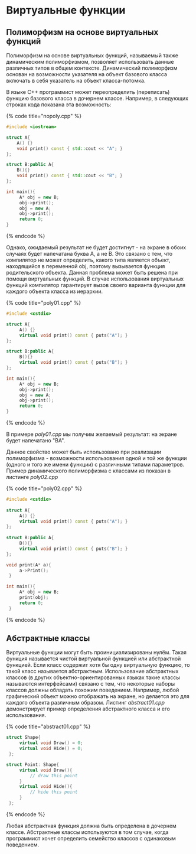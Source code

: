 # Виртуальные функции

## Полиморфизм на основе виртуальных функций

Полиморфизм на основе виртуальных функций, называемый также динамическим полиморфизмом, позволяет использовать данные различных типов в общем контексте. Динамический полиморфизм основан на возможности указателя на объект базового класса включать в себя указатель на объект класса-потомка.

В языке С++ программист может переопределить \(переписать\) функцию базового класса в дочернем классе. Например, в следующих строках кода показана эта возможность:

{% code title="nopoly.cpp" %}
```cpp
#include <iostream>

struct A{
    A() {}
    void print() const { std::cout << "A"; }
};

struct B:public A{
    B(){}
    void print() const { std::cout << "B"; }
};

int main(){
     A* obj = new B;
     obj->print();
     obj = new A;
     obj->print();
     return 0; 
}
```
{% endcode %}

Однако, ожидаемый результат не будет достигнут - на экране  в обоих случаях будет напечатана буква A, а не B. Это связано с тем, что компилятор не может определить, какого типа является объект, находящийся в переменной obj, поэтому вызывается функция родительского объекта. Данная проблема может быть решена при помощи виртуальных функций. В случае использования виртуальных функций компилятор гарантирует вызов своего варианта функции для каждого объекта класса из иерархии.

{% code title="poly01.cpp" %}
```cpp
#include <сstdio>

struct A{
     A() {}
     virtual void print() const { puts("A"); }
};

struct B:public A{
     B(){}
     virtual void print() const { puts("B"); }
};

int main(){
     A* obj = new B;
     obj->print();
     obj = new A;
     obj->print();
     return 0;
}

```
{% endcode %}

В примере _poly01.cpp_ мы получим желаемый результат: на экране будет напечатано "BA".

Данное свойство может быть использовано при реализации полиморфизма - возможности использования одной и той же функции \(одного и того же имени функции\) с различными типами параметров. Пример динамического полиморфизма с классами из показан в листинге _poly02.cpp_

{% code title="poly02.cpp" %}
```cpp
#include <сstdio>
​
struct A{
     A() {}
     virtual void print() const { puts("A"); }
};
​
struct B:public A{
     B(){}
     virtual void print() const { puts("B"); }
};

void print(A* a){
     a->Print();
 }

int main(){
     A* obj = new B;
     print(obj);
     return 0;
 }
```
{% endcode %}

## Абстрактные классы

Виртуальные функции могут быть проинициализированы нулём. Такая функция называется чистой виртуальной функцией или абстрактной функцией. Если класс содержит хотя бы одну виртуальную функцию, то такой класс называется абстрактным. Использование абстрактных классов \(в других объектно-ориентированных языках такие классы называются интерфейсами\) связано с тем, что некоторые наборы классов должны обладать похожим поведением. Например, любой графический объект можно отображать на экране, но делается это для каждого объекта различным образом. Листинг _abstract01.cpp_ демонстрирует пример определения абстрактного класса и его использования.

{% code title="abstract01.cpp" %}
```cpp
struct Shape{
     virtual void Draw() = 0;
     virtual void Hide() = 0;
 };

struct Point: Shape{
     virtual void Draw(){
         // draw this point
     }
     virtual void Hide(){
         // hide this point
     }
 };

```
{% endcode %}

Любая абстрактная функция должна быть определена в дочернем классе. Абстрактные классы используются в том случае, когда программист хочет определить семейство классов с одинаковым поведением.

